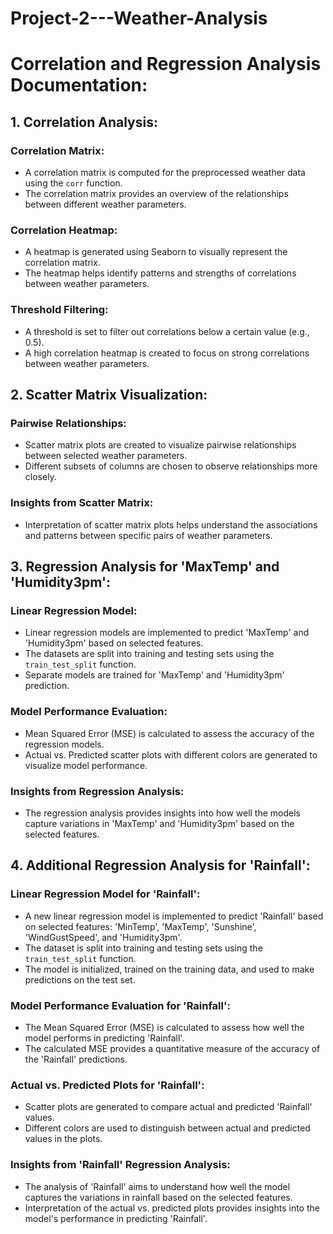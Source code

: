 # Project-2---Weather-Analysis

# Correlation and Regression Analysis Documentation:

## 1. Correlation Analysis:

### Correlation Matrix:
- A correlation matrix is computed for the preprocessed weather data using the `corr` function.
- The correlation matrix provides an overview of the relationships between different weather parameters.

### Correlation Heatmap:
- A heatmap is generated using Seaborn to visually represent the correlation matrix.
- The heatmap helps identify patterns and strengths of correlations between weather parameters.

### Threshold Filtering:
- A threshold is set to filter out correlations below a certain value (e.g., 0.5).
- A high correlation heatmap is created to focus on strong correlations between weather parameters.

## 2. Scatter Matrix Visualization:

### Pairwise Relationships:
- Scatter matrix plots are created to visualize pairwise relationships between selected weather parameters.
- Different subsets of columns are chosen to observe relationships more closely.

### Insights from Scatter Matrix:
- Interpretation of scatter matrix plots helps understand the associations and patterns between specific pairs of weather parameters.

## 3. Regression Analysis for 'MaxTemp' and 'Humidity3pm':

### Linear Regression Model:
- Linear regression models are implemented to predict 'MaxTemp' and 'Humidity3pm' based on selected features.
- The datasets are split into training and testing sets using the `train_test_split` function.
- Separate models are trained for 'MaxTemp' and 'Humidity3pm' prediction.

### Model Performance Evaluation:
- Mean Squared Error (MSE) is calculated to assess the accuracy of the regression models.
- Actual vs. Predicted scatter plots with different colors are generated to visualize model performance.

### Insights from Regression Analysis:
- The regression analysis provides insights into how well the models capture variations in 'MaxTemp' and 'Humidity3pm' based on the selected features.

## 4. Additional Regression Analysis for 'Rainfall':

### Linear Regression Model for 'Rainfall':
- A new linear regression model is implemented to predict 'Rainfall' based on selected features: 'MinTemp', 'MaxTemp', 'Sunshine', 'WindGustSpeed', and 'Humidity3pm'.
- The dataset is split into training and testing sets using the `train_test_split` function.
- The model is initialized, trained on the training data, and used to make predictions on the test set.

### Model Performance Evaluation for 'Rainfall':
- The Mean Squared Error (MSE) is calculated to assess how well the model performs in predicting 'Rainfall'.
- The calculated MSE provides a quantitative measure of the accuracy of the 'Rainfall' predictions.

### Actual vs. Predicted Plots for 'Rainfall':
- Scatter plots are generated to compare actual and predicted 'Rainfall' values.
- Different colors are used to distinguish between actual and predicted values in the plots.

### Insights from 'Rainfall' Regression Analysis:
- The analysis of 'Rainfall' aims to understand how well the model captures the variations in rainfall based on the selected features.
- Interpretation of the actual vs. predicted plots provides insights into the model's performance in predicting 'Rainfall'.

